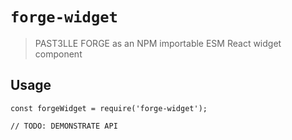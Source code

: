 # `forge-widget`

> PAST3LLE FORGE as an NPM importable ESM React widget component

## Usage

```
const forgeWidget = require('forge-widget');

// TODO: DEMONSTRATE API
```
